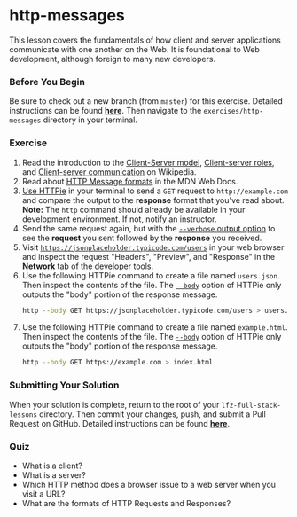 # http-messages

This lesson covers the fundamentals of how client and server applications communicate with one another on the Web. It is foundational to Web development, although foreign to many new developers.

### Before You Begin

Be sure to check out a new branch (from `master`) for this exercise. Detailed instructions can be found [**here**](../../guides/before-each-exercise.md). Then navigate to the `exercises/http-messages` directory in your terminal.

### Exercise

1. Read the introduction to the [Client-Server model](https://en.wikipedia.org/wiki/Client%E2%80%93server_model), [Client-server roles](https://en.wikipedia.org/wiki/Client%E2%80%93server_model#Client_and_server_role), and [Client-server communication](https://en.wikipedia.org/wiki/Client%E2%80%93server_model#Client_and_server_communication) on Wikipedia.
1. Read about [HTTP Message formats](https://developer.mozilla.org/en-US/docs/Web/HTTP/Messages) in the MDN Web Docs.
1. [Use HTTPie](https://httpie.org/doc#usage) in your terminal to send a `GET` request to `http://example.com` and compare the output to the **response** format that you've read about. **Note:** The `http` command should already be available in your development environment. If not, notify an instructor.
1. Send the same request again, but with the [`--verbose` output option](https://httpie.org/doc#output-options) to see the **request** you sent followed by the **response** you received.
1. Visit [`https://jsonplaceholder.typicode.com/users`](https://jsonplaceholder.typicode.com/users) in your web browser and inspect the request "Headers", "Preview", and "Response" in the **Network** tab of the developer tools.
1. Use the following HTTPie command to create a file named `users.json`. Then inspect the contents of the file. The [`--body`](https://httpie.org/doc#output-options) option of HTTPie only outputs the "body" portion of the response message.
    ```bash
    http --body GET https://jsonplaceholder.typicode.com/users > users.json
    ```
1. Use the following HTTPie command to create a file named `example.html`. Then inspect the contents of the file. The [`--body`](https://httpie.org/doc#output-options) option of HTTPie only outputs the "body" portion of the response message.
    ```bash
    http --body GET https://example.com > index.html
    ```

### Submitting Your Solution

When your solution is complete, return to the root of your `lfz-full-stack-lessons` directory. Then commit your changes, push, and submit a Pull Request on GitHub. Detailed instructions can be found [**here**](../../guides/after-each-exercise.md).

### Quiz

- What is a client?
- What is a server?
- Which HTTP method does a browser issue to a web server when you visit a URL?
- What are the formats of HTTP Requests and Responses?
